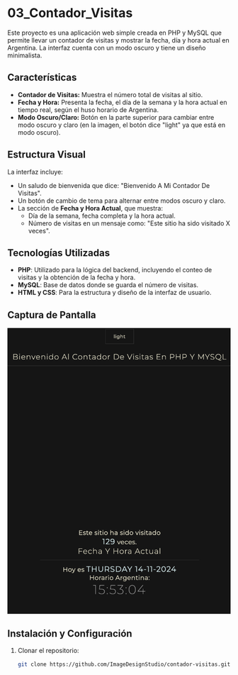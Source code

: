 # 03_Contador_Visitas

Este proyecto es una aplicación web simple creada en PHP y MySQL que permite llevar un contador de visitas y mostrar la fecha, día y hora actual en Argentina. La interfaz cuenta con un modo oscuro y tiene un diseño minimalista.

## Características

- **Contador de Visitas:** Muestra el número total de visitas al sitio.
- **Fecha y Hora:** Presenta la fecha, el día de la semana y la hora actual en tiempo real, según el huso horario de Argentina.
- **Modo Oscuro/Claro:** Botón en la parte superior para cambiar entre modo oscuro y claro (en la imagen, el botón dice "light" ya que está en modo oscuro).

## Estructura Visual

La interfaz incluye:
- Un saludo de bienvenida que dice: "Bienvenido A Mi Contador De Visitas".
- Un botón de cambio de tema para alternar entre modos oscuro y claro.
- La sección de **Fecha y Hora Actual**, que muestra:
  - Día de la semana, fecha completa y la hora actual.
  - Número de visitas en un mensaje como: "Este sitio ha sido visitado X veces".

## Tecnologías Utilizadas

- **PHP**: Utilizado para la lógica del backend, incluyendo el conteo de visitas y la obtención de la fecha y hora.
- **MySQL**: Base de datos donde se guarda el número de visitas.
- **HTML y CSS**: Para la estructura y diseño de la interfaz de usuario.

## Captura de Pantalla

![Captura de Pantalla](./image.png)

## Instalación y Configuración

1. Clonar el repositorio: 
   ```bash
   git clone https://github.com/ImageDesignStudio/contador-visitas.git

